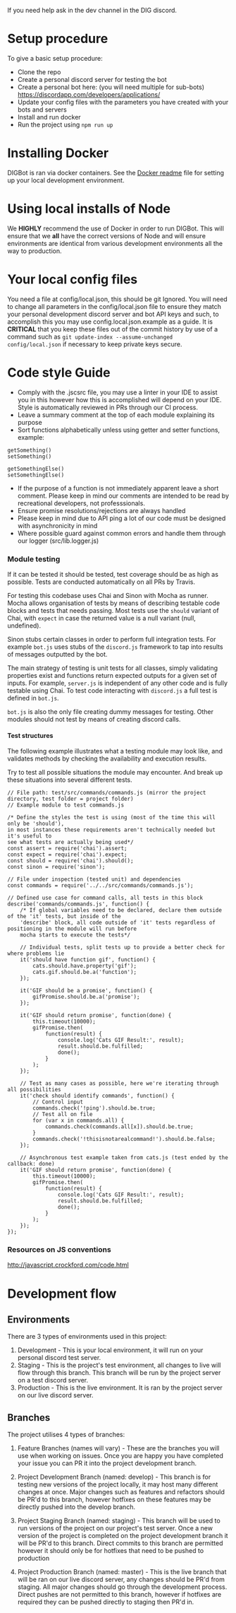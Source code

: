 If you need help ask in the dev channel in the DIG discord.

# Setup procedure
To give a basic setup procedure:
- Clone the repo
- Create a personal discord server for testing the bot
- Create a personal bot here: (you will need multiple for sub-bots) https://discordapp.com/developers/applications/
- Update your config files with the parameters you have created with your bots and servers
- Install and run docker
- Run the project using `npm run up`

# Installing Docker

DIGBot is ran via docker containers. See the [Docker readme](docker/README.md) file for setting up your local development environment.

# Using local installs of Node

We **HIGHLY** recommend the use of Docker in order to run DIGBot. This will ensure that we **all** have the correct versions of Node and will ensure environments are identical from various development environments all the way to production.

# Your local config files

You need a file at config/local.json, this should be git Ignored. You will need to change all parameters in the config/local.json file to ensure they match your personal development discord server and bot API keys and such, to accomplish this you may use config.local.json.example as a guide. It is **CRITICAL** that you keep these files out of the commit history by use of a command such as `git update-index --assume-unchanged config/local.json` if necessary to keep private keys secure.

# Code style Guide

- Comply with the .jscsrc file, you may use a linter in your IDE to assist you in this however how this is accomplished will depend on your IDE. Style is automatically reviewed in PRs through our CI process.
- Leave a summary comment at the top of each module explaining its purpose
- Sort functions alphabetically unless using getter and setter functions, example:
```
getSomething()
setSomething()

getSomethingElse()
setSomethingElse()
```
- If the purpose of a function is not immediately apparent leave a short comment. Please keep in mind our comments are intended to be read by recreational developers, not professsionals.
- Ensure promise resolutions/rejections are always handled
- Please keep in mind due to API ping a lot of our code must be designed with asynchronicity in mind
- Where possible guard against common errors and handle them through our logger (src/lib.logger.js)

### Module testing

If it can be tested it should be tested, test coverage should be as high as possible. Tests are conducted automatically on all PRs by Travis.

For testing this codebase uses Chai and Sinon with Mocha as runner. Mocha
allows organisation of tests by means of describing testable code blocks and
tests that needs passing. Most tests use the `should` variant of Chai, with
`expect` in case the returned value is a null variant (null, undefined).

Sinon stubs certain classes in order to perform full integration tests. For
example `bot.js` uses stubs of the `discord.js` framework to tap into results
of messages outputted by the bot.

The main strategy of testing is unit tests for all classes, simply validating
properties exist and functions return expected outputs for a given set of
inputs. For example, `server.js` is independent of any other code and is fully
testable using Chai. To test code interacting with `discord.js` a full test is
defined in `bot.js`.

`bot.js` is also the only file creating dummy messages for testing. Other
modules should not test by means of creating discord calls.

#### Test structures

The following example illustrates what a testing module may look like, and validates
methods by checking the availability and execution results.

Try to test all possible situations the module may encounter. And break up these situations into
several different tests.

```
// File path: test/src/commands/commands.js (mirror the project directory, test folder = project folder)
// Example module to test commands.js

/* Define the styles the test is using (most of the time this will only be 'should'),
in most instances these requirements aren't technically needed but it's useful to
see what tests are actually being used*/
const assert = require('chai').assert;
const expect = require('chai').expect;
const should = require('chai').should();
const sinon = require('sinon');

// File under inspection (tested unit) and dependencies
const commands = require('../../src/commands/commands.js');

// Defined use case for command calls, all tests in this block
describe('commands/commands.js', function() {
    /* If global variables need to be declared, declare them outside of the 'it' tests, but inside of the
    'describe' block, all code outside of 'it' tests regardless of positioning in the module will run before
    mocha starts to execute the tests*/

    // Individual tests, split tests up to provide a better check for where problems lie
    it('should have function gif', function() {
        cats.should.have.property('gif');
        cats.gif.should.be.a('function');
    });

    it('GIF should be a promise', function() {
        gifPromise.should.be.a('promise');
    });

    it('GIF should return promise', function(done) {
        this.timeout(10000);
        gifPromise.then(
            function(result) {
                console.log('Cats GIF Result:', result);
                result.should.be.fulfilled;
                done();
            }
        );
    });

    // Test as many cases as possible, here we're iterating through all possibilities
    it('check should identify commands', function() {
        // Control input
        commands.check('!ping').should.be.true;
        // Test all on file
        for (var x in commands.all) {
            commands.check(commands.all[x]).should.be.true;
        }
        commands.check('!thisisnotarealcommand!').should.be.false;
    });

    // Asynchronous test example taken from cats.js (test ended by the callback: done)
    it('GIF should return promise', function(done) {
        this.timeout(10000);
        gifPromise.then(
            function(result) {
                console.log('Cats GIF Result:', result);
                result.should.be.fulfilled;
                done();
            }
        );
    });
});

```

### Resources on JS conventions

http://javascript.crockford.com/code.html

# Development flow

## Environments

There are 3 types of environments used in this project:
1. Development - This is your local environment, it will run on your personal discord test server.
2. Staging - This is the project's test environment, all changes to live will flow through this branch. This branch will be run by the project server on a test discord server.
3. Production - This is the live environment. It is ran by the project server on our live discord server.

## Branches

The project utilises 4 types of branches:
1. Feature Branches (names will vary) - These are the branches you will use when working on issues. Once you are happy you have completed your issue you can PR it into the project development branch.

2. Project Development Branch (named: develop) - This branch is for testing new versions of the project locally, it may host many different changes at once. Major changes such as features and refactors should be PR'd to this branch, however hotfixes on these features may be directly pushed into the develop branch.

3. Project Staging Branch (named: staging) - This branch will be used to run versions of the project on our project's test server. Once a new version of the project is completed on the project development branch it will be PR'd to this branch. Direct commits to this branch are permitted however it should only be for hotfixes that need to be pushed to production

4. Project Production Branch (named: master) - This is the live branch that will be ran on our live discord server, any changes should be PR'd from staging. All major changes should go through the development process. Direct pushes are not permitted to this branch, however if hotfixes are required they can be pushed directly to staging then PR'd in.
